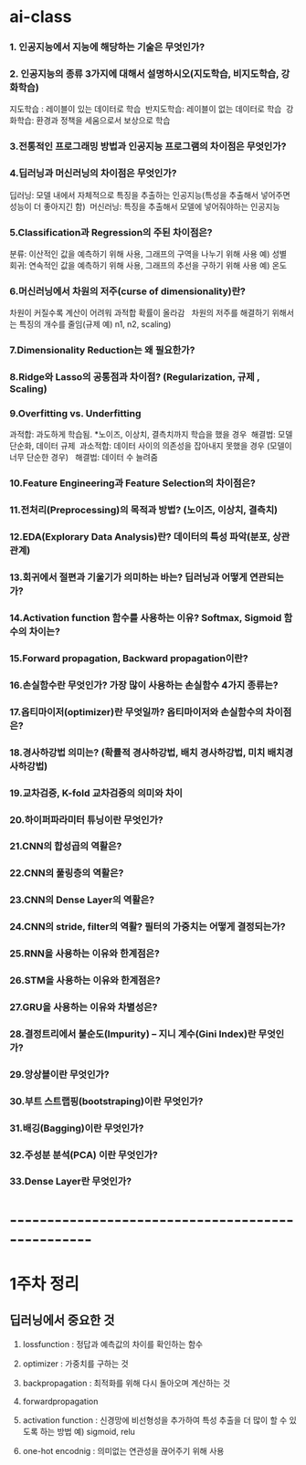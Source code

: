 # ai-class

###  1. 인공지능에서 지능에 해당하는 기술은 무엇인가?

###  2. 인공지능의 종류 3가지에 대해서 설명하시오(지도학습, 비지도학습, 강화학습)
지도학습 : 레이블이 있는 데이터로 학습&nbsp;
반지도학습: 레이블이 없는 데이터로 학습&nbsp;
강화학습: 환경과 정책을 세움으로서 보상으로 학습&nbsp;

###  3.전통적인 프로그래밍 방법과 인공지능 프로그램의 차이점은 무엇인가?

###  4.딥러닝과 머신러닝의 차이점은 무엇인가?
딥러닝: 모델 내에서 자체적으로 특징을 추출하는 인공지능(특성을 추출해서 넣어주면 성능이 더 좋아지긴 함)&nbsp;
머신러닝: 특징을 추출해서 모델에 넣어줘야하는 인공지능&nbsp;

###  5.Classification과 Regression의 주된 차이점은?
분류: 이산적인 값을 예측하기 위해 사용, 그래프의 구역을 나누기 위해 사용 예) 성별&nbsp;
회귀: 연속적인 값을 예측하기 위해 사용, 그래프의 추선을 구하기 위해 사용 예) 온도&nbsp;

###  6.머신러닝에서 차원의 저주(curse of dimensionality)란?
차원이 커질수록 계산이 어려워 과적합 확률이 올라감 &nbsp;
차원의 저주를 해결하기 위해서는 특징의 개수를 줄임(규제 예) n1, n2, scaling) &nbsp;

###  7.Dimensionality Reduction는 왜 필요한가?

###  8.Ridge와 Lasso의 공통점과 차이점? (Regularization, 규제 , Scaling)

###  9.Overfitting vs. Underfitting
과적합: 과도하게 학습됨. *노이즈, 이상치, 결측치까지 학습을 했을 경우&nbsp;
  해결법: 모델 단순화, 데이터 규제&nbsp;
과소적합: 데이터 사이의 의존성을 잡아내지 못했을 경우 (모델이 너무 단순한 경우) &nbsp;
  해결법: 데이터 수 늘려줌&nbsp;
  
###  10.Feature Engineering과 Feature Selection의 차이점은?

###  11.전처리(Preprocessing)의 목적과 방법? (노이즈, 이상치, 결측치)

###  12.EDA(Explorary Data Analysis)란? 데이터의 특성 파악(분포, 상관관계)

###  13.회귀에서 절편과 기울기가 의미하는 바는? 딥러닝과 어떻게 연관되는가?

###  14.Activation function 함수를 사용하는 이유? Softmax, Sigmoid 함수의 차이는?

###  15.Forward propagation, Backward propagation이란?

###  16.손실함수란 무엇인가? 가장 많이 사용하는 손실함수 4가지 종류는?

###  17.옵티마이저(optimizer)란 무엇일까? 옵티마이저와 손실함수의 차이점은?

###  18.경사하강법 의미는? (확률적 경사하강법, 배치 경사하강법, 미치 배치경사하강법)

###  19.교차검증, K-fold 교차검증의 의미와 차이

###  20.하이퍼파라미터 튜닝이란 무엇인가?

###  21.CNN의 합성곱의 역활은?

###  22.CNN의 풀링층의 역활은?

###  23.CNN의 Dense Layer의 역활은?

###  24.CNN의 stride, filter의 역활? 필터의 가중치는 어떻게 결정되는가?

###  25.RNN을 사용하는 이유와 한계점은?

###  26.STM을 사용하는 이유와 한계점은?

###  27.GRU을 사용하는 이유와 차별성은?

###  28.결정트리에서 불순도(Impurity) – 지니 계수(Gini Index)란 무엇인가?

###  29.앙상블이란 무엇인가?

###  30.부트 스트랩핑(bootstraping)이란 무엇인가?

###  31.배깅(Bagging)이란 무엇인가?

###  32.주성분 분석(PCA) 이란 무엇인가?

###  33.Dense Layer란 무엇인가?

#  -------------------------------------------------
#  1주차 정리

##  딥러닝에서 중요한 것

1. lossfunction : 정답과 예측값의 차이를 확인하는 함수 &nbsp;
2. optimizer : 가중치를 구하는 것 &nbsp;
3. backpropagation : 최적화를 위해 다시 돌아오며 계산하는 것 &nbsp;
4. forwardpropagation &nbsp;
5. activation function : 신경망에 비선형성을 추가하여 특성 추출을 더 많이 할 수 있도록 하는 방법 예) sigmoid, relu &nbsp;

7. one-hot encodnig : 의미없는 연관성을 끊어주기 위해 사용 &nbsp;
